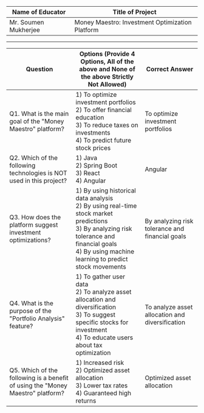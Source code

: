 | **Name of Educator** | **Title of Project** |
|----------------------|----------------------|
| Mr. Soumen Mukherjee      | Money Maestro: Investment Optimization Platform |

---

| **Question** | **Options (Provide 4 Options, All of the above and None of the above Strictly Not Allowed)** | **Correct Answer** |
|--------------|-----------------------------------------------------------------------------------------------|--------------------|
| Q1. What is the main goal of the "Money Maestro" platform? | 1) To optimize investment portfolios <br> 2) To offer financial education <br> 3) To reduce taxes on investments <br> 4) To predict future stock prices  | To optimize investment portfolios |
| Q2. Which of the following technologies is NOT used in this project? | 1) Java <br> 2) Spring Boot <br> 3) React <br> 4) Angular | Angular |
| Q3. How does the platform suggest investment optimizations? | 1) By using historical data analysis <br> 2) By using real-time stock market predictions <br> 3) By analyzing risk tolerance and financial goals <br> 4) By using machine learning to predict stock movements | By analyzing risk tolerance and financial goals |
| Q4. What is the purpose of the "Portfolio Analysis" feature? | 1) To gather user data <br> 2) To analyze asset allocation and diversification <br> 3) To suggest specific stocks for investment <br> 4) To educate users about tax optimization | To analyze asset allocation and diversification |
| Q5. Which of the following is a benefit of using the "Money Maestro" platform? | 1) Increased risk <br> 2) Optimized asset allocation <br> 3) Lower tax rates <br> 4) Guaranteed high returns | Optimized asset allocation |

